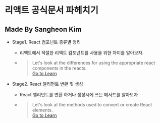 # 리액트 공식문서 파헤치기

## Made By Sangheon Kim

 - Stage1. React 컴포넌트 종류별 정리
    - 리액트에서 적절한 리액트 컴포넌트를 사용을 위한 차이를 알아보자.
    - > Let's look at the differences for using the appropriate react components in the reacts. <br />
 <a href="https://github.com/sangheon-kim/React-docs-analyze/blob/master/src/Pages/1.ComponentType/README.md">Go to Learn</a>

 - Stage2. React 엘리먼트 변환 및 생성
    - React 엘리먼트를 변환 하거나 생성시에 쓰는 메서드를 알아보자
    - > Let's look at the methods used to convert or create React elements. <br />
 <a href="https://github.com/sangheon-kim/React-docs-analyze/blob/master/src/Pages/2.%20ElementConversion/README.md">Go to Learn</a>
